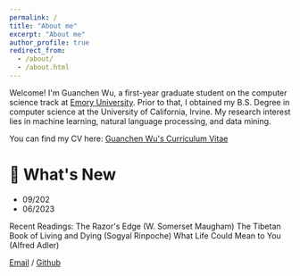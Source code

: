 ```yaml
---
permalink: /
title: "About me"
excerpt: "About me"
author_profile: true
redirect_from: 
  - /about/
  - /about.html
---
```


Welcome! I'm Guanchen Wu, a first-year graduate student on the computer science track at [Emory University](https://www.emory.edu/home/index.html). Prior to that, I obtained my B.S. Degree in computer science at the University of California, Irvine. My research interest lies in machine learning, natural language processing, and data mining.

You can find my CV here: [Guanchen Wu's Curriculum Vitae](../assets/cv.pdf)

# 🌟 **What's New**
- 09/202 
- 06/2023

Recent Readings:
The Razor's Edge (W. Somerset Maugham)
The Tibetan Book of Living and Dying (Sogyal Rinpoche)
What Life Could Mean to You (Alfred Adler)

[Email](mailto:guanchew@uci.edu) / [Github](https://github.com/spacebetweenus)
